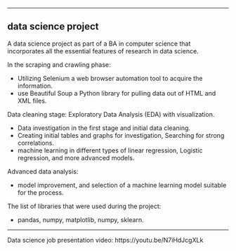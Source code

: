 <hr>
<h2 >data science project </h2>
A data science project as part of a BA in computer science that incorporates all the essential features of research in data science.<br />

In the scraping and crawling phase:
- Utilizing Selenium a web browser automation tool to acquire the information.
- use Beautiful Soup a Python library for pulling data out of HTML and XML files.
  
Data cleaning stage:
Exploratory Data Analysis (EDA) with visualization.
 - Data investigation in the first stage and initial data cleaning. 
 - Creating initial tables and graphs for investigation, Searching for strong correlations.
 - machine learning in different types of linear regression, Logistic regression, and more advanced models.

 Advanced data analysis:
 - model improvement, and selection of a machine learning model suitable for the process.
   
The list of libraries that were used during the project:
- pandas, numpy, matplotlib, numpy, sklearn. 
<hr>
Data science job presentation video:
https://youtu.be/N7iHdJcgXLk
